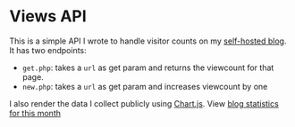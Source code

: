 # Views API

This is a simple API I wrote to handle visitor counts on my [self-hosted blog](https://blog.geheimesite.nl). It has two endpoints:

- `get.php`: takes a `url` as get param and returns the viewcount for that page.
- `new.php`: takes a `url` as get param and increases viewcount by one

I also render the data I collect publicly using [Chart.js](https://www.chartjs.org). View [blog statistics for this month](https://geheimesite.nl/blog/stats)
